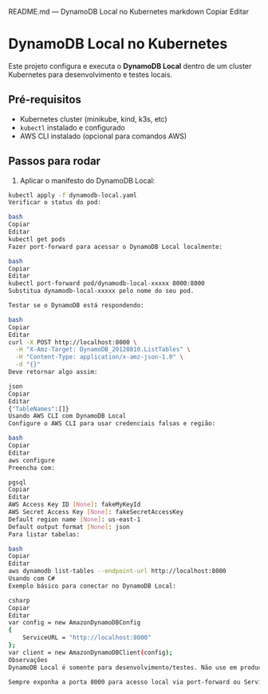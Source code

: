README.md — DynamoDB Local no Kubernetes
markdown
Copiar
Editar
# DynamoDB Local no Kubernetes

Este projeto configura e executa o **DynamoDB Local** dentro de um cluster Kubernetes para desenvolvimento e testes locais.

## Pré-requisitos

- Kubernetes cluster (minikube, kind, k3s, etc)
- `kubectl` instalado e configurado
- AWS CLI instalado (opcional para comandos AWS)

## Passos para rodar

1. Aplicar o manifesto do DynamoDB Local:

```bash
kubectl apply -f dynamodb-local.yaml
Verificar o status do pod:

bash
Copiar
Editar
kubectl get pods
Fazer port-forward para acessar o DynamoDB Local localmente:

bash
Copiar
Editar
kubectl port-forward pod/dynamodb-local-xxxxx 8000:8000
Substitua dynamodb-local-xxxxx pelo nome do seu pod.

Testar se o DynamoDB está respondendo:

bash
Copiar
Editar
curl -X POST http://localhost:8000 \
  -H "X-Amz-Target: DynamoDB_20120810.ListTables" \
  -H "Content-Type: application/x-amz-json-1.0" \
  -d "{}"
Deve retornar algo assim:

json
Copiar
Editar
{"TableNames":[]}
Usando AWS CLI com DynamoDB Local
Configure o AWS CLI para usar credenciais falsas e região:

bash
Copiar
Editar
aws configure
Preencha com:

pgsql
Copiar
Editar
AWS Access Key ID [None]: fakeMyKeyId
AWS Secret Access Key [None]: fakeSecretAccessKey
Default region name [None]: us-east-1
Default output format [None]: json
Para listar tabelas:

bash
Copiar
Editar
aws dynamodb list-tables --endpoint-url http://localhost:8000
Usando com C#
Exemplo básico para conectar no DynamoDB Local:

csharp
Copiar
Editar
var config = new AmazonDynamoDBConfig
{
    ServiceURL = "http://localhost:8000"
};
var client = new AmazonDynamoDBClient(config);
Observações
DynamoDB Local é somente para desenvolvimento/testes. Não use em produção.

Sempre exponha a porta 8000 para acesso local via port-forward ou Service NodePort.
